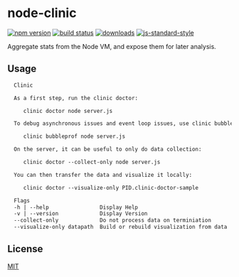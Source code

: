 # node-clinic
[![npm version][2]][3] [![build status][4]][5]
[![downloads][8]][9] [![js-standard-style][10]][11]

Aggregate stats from the Node VM, and expose them for later analysis.

## Usage
```txt
  Clinic

  As a first step, run the clinic doctor:

     clinic doctor node server.js

  To debug asynchronous issues and event loop issues, use clinic bubbleprof:

     clinic bubbleprof node server.js

  On the server, it can be useful to only do data collection:

     clinic doctor --collect-only node server.js

  You can then transfer the data and visualize it locally:

     clinic doctor --visualize-only PID.clinic-doctor-sample

  Flags
  -h | --help                Display Help
  -v | --version             Display Version
  --collect-only             Do not process data on terminiation
  --visualize-only datapath  Build or rebuild visualization from data
```

## License
[MIT](https://tldrlegal.com/license/mit-license)

[0]: https://img.shields.io/badge/stability-experimental-orange.svg?style=flat-square
[1]: https://nodejs.org/api/documentation.html#documentation_stability_index
[2]: https://img.shields.io/npm/v/node-clinic.svg?style=flat-square
[3]: https://npmjs.org/package/node-clinic
[4]: https://img.shields.io/travis/nearform/node-clinic/master.svg?style=flat-square
[5]: https://travis-ci.org/nearform/node-clinic
[6]: https://img.shields.io/codecov/c/github/nearform/node-clinic/master.svg?style=flat-square
[7]: https://codecov.io/github/nearform/node-clinic
[8]: http://img.shields.io/npm/dm/node-clinic.svg?style=flat-square
[9]: https://npmjs.org/package/node-clinic
[10]: https://img.shields.io/badge/code%20style-standard-brightgreen.svg?style=flat-square
[11]: https://github.com/feross/standard
